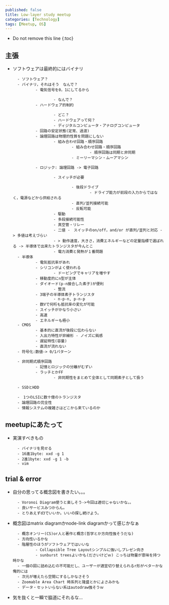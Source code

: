 ```yaml
---
published: false
title: Low-layer study meetup
categories: [Technology]
tags: [Meetup, OS]
---
```

* Do not remove this line
{:toc}

## 主張 
- ソフトウェアは最終的にはバイナリ
        
        - ソフトウェア？
        - バイナリ，それはそう　なんで？
                - 電気信号を0，1にしてるから
                        
                        - なんで？
                - ハードウェア的制約
                        
                        - どこ？
                        - ハードウェアって何？
                        - ディジタルコンピュータ・アナログコンピュータ 
                - 回路の安定状態(定常、過渡)
                - 論理回路は物理的性質を問題にしない
                        - 組み合わせ回路・順序回路
                                - 組み合わせ回路・順序回路
                                        - 順序回路は同期と非同期
                                - ミーリーマシン・ムーアマシン

                - ロジック: 論理回路 -> 電子回路

                        - スイッチが必要

                                - 後段ドライブ
                                        - ドライブ能力が前段の入力からではなく，電源などから供給される
                                - 直列/並列接続可能
                                - 反転可能
                        - 駆動
                        - 多段接続可能性
                        - 真空管・リレー
                        - 二値 -　スイッチのon/off，and/or が直列/並列と対応 -> 多値は考えづらい
                        - > 動作速度，大きさ，消費エネルギーなどの定量指標で選ばれる -> 半導体で出来たトランジスタが今んとこ
                        - 電力消費と発熱が１番問題
        - 半導体
                - 電気抵抗率があれ
                - シリコンがよく使われる
                        - ドーピングでキャリアを増やす
                - 移動度的にn型が主体
                - ダイオード(p-n接合した素子)が便利
                        - 整流
                - 3端子の半導体素子トランジスタ
                        - n-p-n, p-n-p
                - 数Vで何桁も抵抗率の変化が可能
                - スイッチがかなり小さい
                - 高速
                - エネルギーも極小
        - CMOS
                - 基本的に直流が後段に伝わらない
                - 入出力特性が非線形 - ノイズに鈍感
                - 遅延特性(容量)
                - 直流が流れない
        - 符号化:数値-> 0/1パターン

        - 非同期式順序回路
                - 記憶とロジックの分離がむずい
                - ラッチとかFF
                        - 非同期性をまとめて全体として同期素子として扱う

        - SSDとHDD

        -　1つのLSIに数十億のトランジスタ
        - 論理回路の完全性
        - 情報システムの複雑さはどこから来ているのか
## meetupにあたって
- 実演すべきもの

        - バイナリを見せる
        - 16進1byte: xxd -g 1 
        - 2進1byte: xxd -g 1 -b
        - vim
## trial & error
- 自分の思ってる概念図を書きたい。。。

        - Voronoi Diagram使うと楽しそう->今回は適切じゃないかな。。
        - 良いサービスみつからん。
        - とりあえずd3でいいか。いいの探し続けよう。

- 概念図はmatrix diagramかnode-link diagramかって感じかなぁ  

        - 概念オンリー(CS)or人と著作と概念(哲学とか方向性強そうだな)
        - 方向性いるかな
        - 階層性のほうがソフトウェアではいいな
                - Collapsible Tree Layoutシンプルに強いしプレゼン向き
                - sunburst treesよいかも(ださいけどｗ) こっちは物量が意味を持つ時かな
        - 一個の図に詰め込むの不可能だし、ユーザーが適宜切り替えられるr形がベターかな俺的には 
        - 次元が増えたら空間にするしかなさそう
        - Zoomable Area Chart 時系列と隆盛とかによさみかも
        - データ・セットいらない系はautodraw強そうｗ
- 気を抜くと一瞬で脇道にそれるな…
